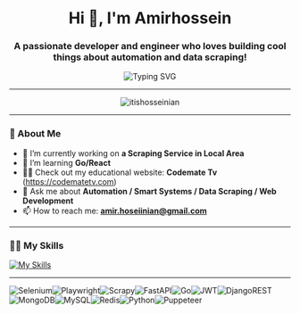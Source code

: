 <!-- Header with an Animated Greeting -->
<h1 align="center">Hi 👋, I'm Amirhossein</h1>
<h3 align="center">A passionate developer and engineer who loves building cool things about automation and data scraping!</h3>

<p align="center">
  <img src="https://readme-typing-svg.demolab.com/?lines=Welcome+to+my+GitHub+Profile!;I'm+a+%3CData+Scraper%2F%3E;Lifelong+Learner+and+Problem+Solver!;Open+to+Collaborations!&center=true&vCenter=true&width=600&size=28&pause=500&color=8B0000" alt="Typing SVG" />
</p>

-----------------------------------

<!-- Profile Views Badge -->
<p align="center">
  <img src="https://komarev.com/ghpvc/?username=itishosseinian&label=Profile%20views&color=black&style=flat" alt="itishosseinian" />
</p>

--------------------------------

<!-- Languages and Tools Section -->
### 🌟 About Me

- 🔭 I’m currently working on **a Scraping Service in Local Area**  
- 🌱 I’m learning **Go/React**  
- 👨‍💻 Check out my educational website: **Codemate Tv** (https://codematetv.com)  
- 💬 Ask me about **Automation / Smart Systems / Data Scraping / Web Development**  
- 📫 How to reach me: **amir.hoseiinian@gmail.com**  

----------------------------
### 👨‍💻 My Skills
<!-- Languages and Tools Section -->
[![My Skills](https://skillicons.dev/icons?i=py,js,aiscript,bots,postman,anaconda,react,htmx,html,fastapi,django,gitlab,selenium,mongodb,postgres,mysql,redis,rabbitmq,docker,sklearn,tensorflow,opencv&perline=15)](https://skillicons.dev)

---




![Selenium](https://img.shields.io/badge/-selenium-%43B02A?style=for-the-badge&logo=selenium&logoColor=dark)![Playwright](https://img.shields.io/badge/-playwright-%232EAD33?style=for-the-badge&logo=playwright&logoColor=dark)![Scrapy](https://img.shields.io/badge/scrapy-%2360a839.svg?style=for-the-badge&logo=scrapy&logoColor=d1d2d3)![FastAPI](https://img.shields.io/badge/FastAPI-005571?style=for-the-badge&logo=fastapi)![Go](https://img.shields.io/badge/go-%2300ADD8.svg?style=for-the-badge&logo=go&logoColor=dark)![JWT](https://img.shields.io/badge/JWT-black?style=for-the-badge&logo=JSON%20web%20tokens)![DjangoREST](https://img.shields.io/badge/DJANGO-REST-ff1709?style=for-the-badge&logo=django&logoColor=white&color=ff1709&labelColor=gray)![MongoDB](https://img.shields.io/badge/MongoDB-%234ea94b.svg?style=for-the-badge&logo=mongodb&logoColor=dark)![MySQL](https://img.shields.io/badge/mysql-4479A1.svg?style=for-the-badge&logo=mysql&logoColor=dark)![Redis](https://img.shields.io/badge/redis-%23DD0031.svg?style=for-the-badge&logo=redis&logoColor=dark)![Python](https://img.shields.io/badge/python-3670A0?style=for-the-badge&logo=python&logoColor=e34c4c)![Puppeteer](https://img.shields.io/badge/Puppeteer-dark.svg?style=for-the-badge&logo=Puppeteer&logoColor=black)
